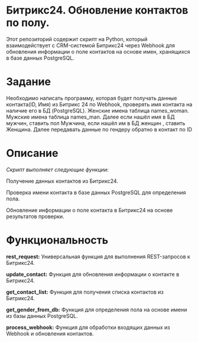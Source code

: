 # Битрикс24. Обновление контактов по полу.

Этот репозиторий содержит скрипт на Python, который взаимодействует с CRM-системой Битрикс24 через Webhook для обновления информации о поле контактов на основе имен, хранящихся в базе данных PostgreSQL.

# Задание

Необходимо написать программу, которая будет получать данные контакта(ID, Имя) из Битрикс 24 по Webhook, проверять имя контакта на наличие его в БД  (PostgreSQL). Женские имена таблица names_woman. Мужские имена таблица names_man. Далее если нашёл имя в БД мужчин, ставить пол Мужчина, если нашёл им в БД женщин , ставить Женщина. Далее передавать данные по гендеру обратно в контакт по ID

# Описание

*Скрипт выполняет следующие функции:*

Получение данных контактов из Битрикс24.

Проверка имени контакта в базе данных PostgreSQL для определения пола.

Обновление информации о поле контакта в Битрикс24 на основе результатов проверки.

# Функциональность

**rest_request:** Универсальная функция для выполнения REST-запросов к Битрикс24.

**update_contact:** Функция для обновления информации о контакте в Битрикс24.

**get_contact_list:** Функция для получения списка контактов из Битрикс24.

**get_gender_from_db:** Функция для определения пола на основе имени из базы данных PostgreSQL.

**process_webhook:** Функция для обработки входящих данных из Webhook и обновления контактов.

